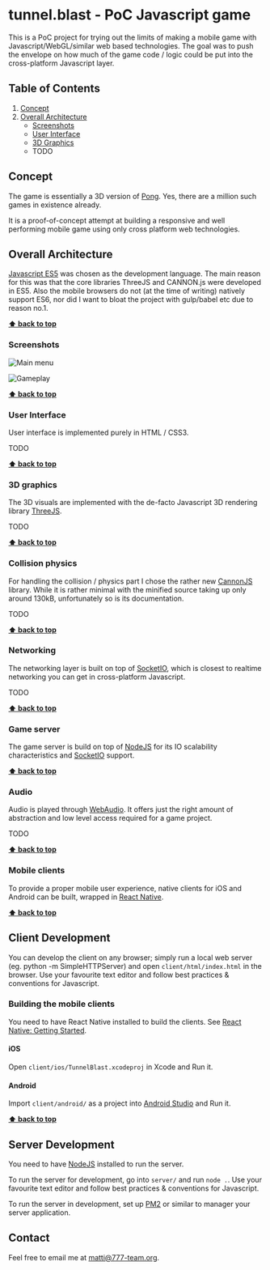 # tunnel.blast - PoC Javascript game

This is a PoC project for trying out the limits of making a mobile game with Javascript/WebGL/similar web based technologies. The goal was to push the envelope on how much of the game code / logic could be put into the cross-platform Javascript layer.

## Table of Contents

1. [Concept](#concept)
1. [Overall Architecture](#overall-architecture)
	* [Screenshots](#screenshots)
	* [User Interface](#user-interface)
	* [3D Graphics](#3d-graphics)
	* TODO
	
## Concept 

The game is essentially a 3D version of [Pong](https://en.wikipedia.org/wiki/Pong). Yes, there are a million such games in existence already.

It is a proof-of-concept attempt at building a responsive and well performing mobile game using only cross platform web technologies.

## Overall Architecture

[Javascript ES5](https://en.wikipedia.org/wiki/ECMAScript#5th_Edition) was chosen as the development language. The main reason for this was that the core libraries ThreeJS and CANNON.js were developed in ES5. Also the mobile browsers do not (at the time of writing) natively support ES6, nor did I want to bloat the project with gulp/babel etc due to reason no.1.

**[⬆ back to top](#table-of-contents)**

### Screenshots

![Main menu](https://bytebucket.org/mdahlbom/tunnel-blast/raw/eac2ba2b825d5e46b2dac7c02de0f1b58027a3ae/assets/screenshots/screenshot1.png)

![Gameplay](https://bytebucket.org/mdahlbom/tunnel-blast/raw/eac2ba2b825d5e46b2dac7c02de0f1b58027a3ae/assets/screenshots/screenshot2.png)

**[⬆ back to top](#table-of-contents)**

### User Interface

User interface is implemented purely in HTML / CSS3.

TODO 

**[⬆ back to top](#table-of-contents)**

### 3D graphics

The 3D visuals are implemented with the de-facto Javascript 3D rendering library [ThreeJS](https://threejs.org/).

TODO 

**[⬆ back to top](#table-of-contents)**

### Collision physics 

For handling the collision / physics part I chose the rather new [CannonJS](http://www.cannonjs.org/) library. While it is rather minimal with the minified source taking up only around 130kB, unfortunately so is its documentation.

TODO 

**[⬆ back to top](#table-of-contents)**

### Networking

The networking layer is built on top of [SocketIO](http://socket.io/), which is closest to realtime networking you can get in cross-platform Javascript.

TODO 

**[⬆ back to top](#table-of-contents)**

### Game server

The game server is build on top of [NodeJS](https://nodejs.org/en/) for its IO scalability characteristics and [SocketIO](http://socket.io/) support.

**[⬆ back to top](#table-of-contents)**

### Audio

Audio is played through [WebAudio](https://developer.mozilla.org/en-US/docs/Web/API/Web_Audio_API). It offers just the right amount of abstraction and low level access required for a game project.

TODO 

**[⬆ back to top](#table-of-contents)**

### Mobile clients

To provide a proper mobile user experience, native clients for iOS and Android can be built, wrapped in [React Native](https://facebook.github.io/react-native/). 

**[⬆ back to top](#table-of-contents)**

## Client Development

You can develop the client on any browser; simply run a local web server (eg. python -m SimpleHTTPServer) and open ```client/html/index.html``` in the browser. Use your favourite text editor and follow best practices & conventions for Javascript.

### Building the mobile clients

You need to have React Native installed to build the clients. See [React Native: Getting Started](https://facebook.github.io/react-native/docs/getting-started.html).

#### iOS

Open ```client/ios/TunnelBlast.xcodeproj``` in Xcode and Run it.

#### Android

Import ```client/android/``` as a project into [Android Studio](https://developer.android.com/studio/) and Run it.

**[⬆ back to top](#table-of-contents)**

## Server Development

You need to have [NodeJS](https://nodejs.org/en/) installed to run the server.

To run the server for development, go into ```server/``` and run ```node .```.  Use your favourite text editor and follow best practices & conventions for Javascript.

To run the server in development, set up [PM2](https://github.com/Unitech/pm2) or similar to manager your server application.

## Contact

Feel free to email me at matti@777-team.org.
